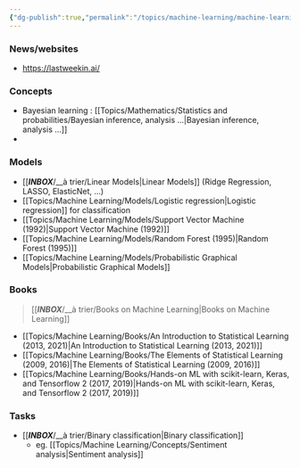```yaml
---
{"dg-publish":true,"permalink":"/topics/machine-learning/machine-learning/"}
---
```


### News/websites
- https://lastweekin.ai/

### Concepts
- Bayesian learning : [[Topics/Mathematics/Statistics and probabilities/Bayesian inference, analysis ...|Bayesian inference, analysis ...]]
- 

### Models
- [[___INBOX___/__à trier/Linear Models|Linear Models]] (Ridge Regression, LASSO, ElasticNet, ...)
- [[Topics/Machine Learning/Models/Logistic regression|Logistic regression]] for classification
- [[Topics/Machine Learning/Models/Support Vector Machine (1992)|Support Vector Machine (1992)]]
- [[Topics/Machine Learning/Models/Random Forest (1995)|Random Forest (1995)]]
- [[Topics/Machine Learning/Models/Probabilistic Graphical Models|Probabilistic Graphical Models]]

### Books
> [[___INBOX___/__à trier/Books on Machine Learning|Books on Machine Learning]]
- [[Topics/Machine Learning/Books/An Introduction to Statistical Learning (2013, 2021)|An Introduction to Statistical Learning (2013, 2021)]]
- [[Topics/Machine Learning/Books/The Elements of Statistical Learning (2009, 2016)|The Elements of Statistical Learning (2009, 2016)]]
- [[Topics/Machine Learning/Books/Hands-on ML with scikit-learn, Keras, and Tensorflow 2 (2017, 2019)|Hands-on ML with scikit-learn, Keras, and Tensorflow 2 (2017, 2019)]]

### Tasks
- [[___INBOX___/__à trier/Binary classification|Binary classification]]
	- eg. [[Topics/Machine Learning/Concepts/Sentiment analysis|Sentiment analysis]]
